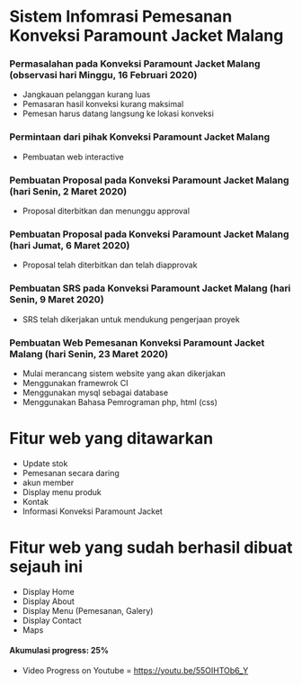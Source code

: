 # Sistem Infomrasi Pemesanan Konveksi Paramount Jacket Malang <br>


### Permasalahan pada Konveksi Paramount Jacket Malang (observasi hari Minggu, 16 Februari 2020)
- Jangkauan pelanggan kurang luas
- Pemasaran hasil konveksi kurang maksimal
- Pemesan harus datang langsung ke lokasi konveksi

### Permintaan dari pihak Konveksi Paramount Jacket Malang
- Pembuatan web interactive

### Pembuatan Proposal pada Konveksi Paramount Jacket Malang (hari Senin, 2 Maret 2020)
- Proposal diterbitkan dan menunggu approval

### Pembuatan Proposal pada Konveksi Paramount Jacket Malang (hari Jumat, 6 Maret 2020)
- Proposal telah diterbitkan dan telah diapprovak

### Pembuatan SRS pada Konveksi Paramount Jacket Malang (hari Senin, 9 Maret 2020)
- SRS telah dikerjakan untuk mendukung pengerjaan proyek

### Pembuatan Web Pemesanan Konveksi Paramount Jacket Malang (hari Senin, 23 Maret 2020)
- Mulai merancang sistem website yang akan dikerjakan
- Menggunakan framewrok CI
- Menggunakan mysql sebagai database
- Menggunakan Bahasa Pemrograman php, html (css)

# Fitur web yang  ditawarkan
- Update stok
- Pemesanan secara daring
- akun member
- Display menu produk
- Kontak
- Informasi Konveksi Paramount Jacket

# Fitur web yang sudah berhasil dibuat sejauh ini
- Display Home
- Display About
- Display Menu (Pemesanan, Galery)
- Display Contact
- Maps

#### Akumulasi progress: 25%


- Video Progress on Youtube = https://youtu.be/55OIHTOb6_Y
